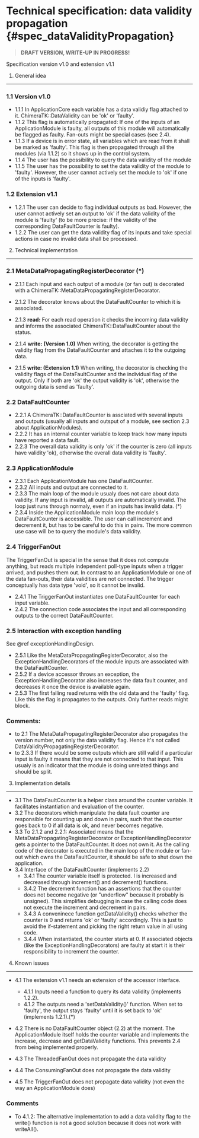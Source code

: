 Technical specification: data validity propagation {#spec_dataValidityPropagation}
==================================================================================

> **DRAFT VERSION, WRITE-UP IN PROGRESS!**

Specification version v1.0 and extension v1.1

1. General idea
---------------

### 1.1 Version v1.0

* 1.1.1 In ApplicationCore each variable has a data validiy flag attached to it. ChimeraTK::DataValidity can be 'ok' or 'faulty'.
* 1.1.2 This flag is automatically propagated: If one of the inputs of an ApplicationModule is faulty, all outputs of this module will automatically be flagged as faulty.
      Fan-outs might be special cases (see 2.4).
* 1.1.3 If a device is in error state, all variables which are read from it shall be marked as 'faulty'. This flag is then propagated through all the modules (via 1.1.2) so it shows up in the control system.
* 1.1.4 The user has the possibility to query the data validity of the module
* 1.1.5 The user has the possibility to set the data validity of the module to 'faulty'. However, the user cannot actively set the module to 'ok' if one of the inputs is 'faulty'.

### 1.2 Extension v1.1

* 1.2.1 The user can decide to flag individual outputs as bad. However, the user cannot actively set an output to 'ok' if the data validity of the module is 'faulty' (to be more precise: if the validity of the corresponding  DataFaultCounter is faulty).
* 1.2.2 The user can get the data validity flag of its inputs and take special actions in case no invalid data shall be processed.


2. Technical implementation
---------------------------

### 2.1 MetaDataPropagatingRegisterDecorator (*)

* 2.1.1 Each input and each output of a module (or fan out) is decorated with a ChimeraTK::MetaDataPropagatingRegisterDecorator.
* 2.1.2 The decorator knows about the DataFaultCounter to which it is associated.

* 2.1.3 **read:** For each read operation it checks the incoming data validity and informs the associated ChimeraTK::DataFaultCounter about the status.
* 2.1.4 **write: (Version 1.0)** When writing, the decorator is getting the validity flag from the DataFaultCounter and attaches it to the outgoing data.
* 2.1.5 **write: (Extension 1.1)** When writing, the decorator is checking the validity flags of the DataFaultCounter and the individual flag of the output. Only if both are 'ok' the output validity is 'ok', otherwise the outgoing data is send as 'faulty'.

### 2.2 DataFaultCounter

* 2.2.1 A ChimeraTK::DataFaultCounter is assciated with several inputs and outputs (usually all inputs and outsput of a module, see section 2.3 about ApplicationModules).
* 2.2.2 It has an internal counter variable to keep track how many inputs have reported a data fault.
* 2.2.3 The overall data validity is only 'ok' if the counter is zero (all inputs have validity 'ok), otherwise the overall data validity is 'faulty'.

### 2.3 ApplicationModule

* 2.3.1 Each ApplicationModule has one DataFaultCounter.
* 2.3.2 All inputs and output are connected to it.
* 2.3.3 The main loop of the module usualy does not care about data validity. If any input is invalid, all outputs are automatically invalid. The loop just runs through normaly, even if an inputs has invalid data. (*)
* 2.3.4 Inside the ApplicationModule main loop the module's DataFaultCounter is accessible. The user can call increment and decrement it, but has to be careful to do this in pairs. The more common use case will be to query the module's data validity.

### 2.4 TriggerFanOut

The TriggerFanOut is special in the sense that it does not compute anything, but reads multiple independent poll-type inputs when a trigger arrived, and pushes them out. In contrast to an ApplicationModule or one of the data fan-outs, their data validities are not connected. The trigger conceptually has data type 'void', so it cannot be invalid.

* 2.4.1 The TriggerFanOut instantiates one DataFaultCounter for each input variable.
* 2.4.2 The connection code associates the input and all corresponding outputs to the correct DataFaultCounter.

### 2.5 Interaction with exception handling

See @ref exceptionHandlingDesign.

* 2.5.1 Like the MetaDataPropagatingRegisterDecorator, also the ExceptionHandlingDecorators of the module inputs are associated with the DataFaultCounter.
* 2.5.2 If a device accessor throws an exception, the ExceptionHandlingDecorator also increases the data fault counter, and decreases it once the device is available again.
* 2.5.3 The first failing read returns with the old data and the 'faulty' flag. Like this the flag is propagates to the outputs. Only further reads might block.

### Comments:

* to 2.1 The MetaDataPropagatingRegisterDecorator also propagates the version number, not only the data validity flag. Hence it's not called DataValidityPropagatingRegisterDecorator.
* to 2.3.3 If there would be some outputs which are still valid if a particular input is faulty it means that they are not connected to that input. This usualy is an indicator that the module is doing unrelated things and should be split.



3. Implementation details
-------------------------

* 3.1 The DataFaultCounter is a helper class around the counter variable. It facilitates instantiation and evaluation of the counter.
* 3.2 The decorators which manipulate the data fault counter are responsible for counting up and down in pairs, such that the counter goes back to 0 if all data is ok, and never becomes negative.
* 3.3 To 2.1.2 and 2.2.1: Associated means that the MetaDataPropagatingRegisterDecorator or ExceptionHandlingDecorator gets a pointer to the DataFaultCounter. It does not own it. As the calling code of the decorator is executed in the main loop of the module or fan-out which owns the DataFaultCounter, it should be safe to shut down the application.
* 3.4 Interface of the DataFaultCounter (implements 2.2)
    * 3.4.1 The counter variable itself is protected. I is increased and decreased through increment() and decrement() functions.
    * 3.4.2 The decrement function has an assertions that the counter does not become negative (or "underflow" because it probably is unsigned). This simplifies debugging in case the calling code does not execute the increment and decrement in pairs.
    * 3.4.3 A conveninece function getDataValidity() checks whether the counter is 0 and returns 'ok' or 'faulty' accordingly. This is just to avoid the if-statement and picking the right return value in all using code.
    * 3.4.4 When instantiated, the counter starts at 0. If associated objects (like the ExceptionHandlingDecorators) are faulty at start it is their responsibility to increment the counter.

4. Known issues
---------------

* 4.1 The extension v1.1 needs an extension of the accessor interface.
    * 4.1.1 Inputs need a function to query its data validity (implements 1.2.2).
    * 4.1.2 The outputs need a 'setDataValidity()' function. When set to 'faulty', the output stays 'faulty' until it is set back to 'ok' (implements 1.2.1).(*)

* 4.2 There is no DataFaultCounter object (2.2) at the moment. The ApplicationModule itself holds the counter variable and implements the increase, decrease and getDataValidity functions. This prevents 2.4 from being implemented properly.
* 4.3 The ThreadedFanOut does not propagate the data validity
* 4.4 The ConsumingFanOut does not propagate the data validity
* 4.5 The TriggerFanOut does not propagate data validity (not even the way an ApplicationModule does)

### Comments

* To 4.1.2: The alternative implementation to add a data validity flag to the write() function is not a good solution because it does not work with writeAll().

